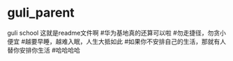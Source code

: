 # guli_parent
guli school
这就是readme文件啊
#华为基地真的还算可以啦
#勿走捷径，勿贪小便宜
#越要早睡，越难入眠，人生大抵如此
#如果你不安排自己的生活，那就有人替你安排你生活
#哈哈哈哈
